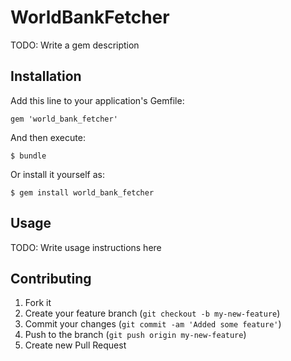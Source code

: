 # WorldBankFetcher

TODO: Write a gem description

## Installation

Add this line to your application's Gemfile:

    gem 'world_bank_fetcher'

And then execute:

    $ bundle

Or install it yourself as:

    $ gem install world_bank_fetcher

## Usage

TODO: Write usage instructions here

## Contributing

1. Fork it
2. Create your feature branch (`git checkout -b my-new-feature`)
3. Commit your changes (`git commit -am 'Added some feature'`)
4. Push to the branch (`git push origin my-new-feature`)
5. Create new Pull Request
